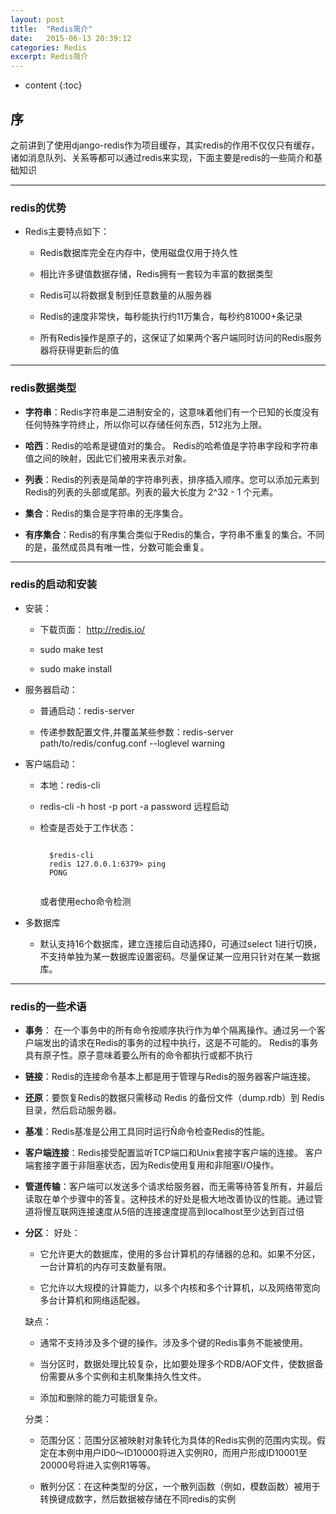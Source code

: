 ```yaml
---
layout: post
title:  "Redis简介"
date:   2015-06-13 20:39:12
categories: Redis
excerpt: Redis简介
---
```


* content
{:toc}


## 序

之前讲到了使用django-redis作为项目缓存，其实redis的作用不仅仅只有缓存，诸如消息队列、关系等都可以通过redis来实现，下面主要是redis的一些简介和基础知识

---

### redis的优势

 * Redis主要特点如下：

   * Redis数据库完全在内存中，使用磁盘仅用于持久性

   * 相比许多键值数据存储，Redis拥有一套较为丰富的数据类型

   * Redis可以将数据复制到任意数量的从服务器

   * Redis的速度非常快，每秒能执行约11万集合，每秒约81000+条记录

   * 所有Redis操作是原子的，这保证了如果两个客户端同时访问的Redis服务器将获得更新后的值

---

### redis数据类型

 * **字符串**：Redis字符串是二进制安全的，这意味着他们有一个已知的长度没有任何特殊字符终止，所以你可以存储任何东西，512兆为上限。

 * **哈西**：Redis的哈希是键值对的集合。 Redis的哈希值是字符串字段和字符串值之间的映射，因此它们被用来表示对象。

 * **列表**：Redis的列表是简单的字符串列表，排序插入顺序。您可以添加元素到Redis的列表的头部或尾部。列表的最大长度为 2^32 - 1 个元素。

 * **集合**：Redis的集合是字符串的无序集合。

 * **有序集合**：Redis的有序集合类似于Redis的集合，字符串不重复的集合。不同的是，虽然成员具有唯一性，分数可能会重复。

---

### redis的启动和安装

 * 安装：

   * 下载页面： http://redis.io/

   * sudo make test

   * sudo make install

 * 服务器启动：

   * 普通启动：redis-server

   * 传递参数配置文件,并覆盖某些参数：redis-server path/to/redis/confug.conf --loglevel warning

 * 客户端启动：

   * 本地：redis-cli

   * redis-cli -h host -p port -a password 远程启动

   *  检查是否处于工作状态：

        <pre><code>
        $redis-cli
        redis 127.0.0.1:6379> ping
        PONG
        </code></pre>
        或者使用echo命令检测

 * 多数据库

   * 默认支持16个数据库，建立连接后自动选择0，可通过select 1进行切换，不支持单独为某一数据库设置密码。尽量保证某一应用只针对在某一数据库。

---

### redis的一些术语

 * **事务**： 在一个事务中的所有命令按顺序执行作为单个隔离操作。通过另一个客户端发出的请求在Redis的事务的过程中执行，这是不可能的。
    Redis的事务具有原子性。原子意味着要么所有的命令都执行或都不执行

 * **链接**：Redis的连接命令基本上都是用于管理与Redis的服务器客户端连接。

 * **还原**：要恢复Redis的数据只需移动 Redis 的备份文件（dump.rdb）到 Redis 目录，然后启动服务器。

 * **基准**：Redis基准是公用工具同时运行Ñ命令检查Redis的性能。

 * **客户端连接**：Redis接受配置监听TCP端口和Unix套接字客户端的连接。 客户端套接字置于非阻塞状态，因为Redis使用复用和非阻塞I/O操作。

 * **管道传输**：客户端可以发送多个请求给服务器，而无需等待答复所有，并最后读取在单个步骤中的答复。这种技术的好处是极大地改善协议的性能。通过管道将慢互联网连接速度从5倍的连接速度提高到localhost至少达到百过倍

 * **分区**：
    好处：

    * 它允许更大的数据库，使用的多台计算机的存储器的总和。如果不分区，一台计算机的内存可支数量有限。

    * 它允许以大规模的计算能力，以多个内核和多个计算机，以及网络带宽向多台计算机和网络适配器。

    缺点：

    * 通常不支持涉及多个键的操作。涉及多个键的Redis事务不能被使用。

    * 当分区时，数据处理比较复杂，比如要处理多个RDB/AOF文件，使数据备份需要从多个实例和主机聚集持久性文件。

    * 添加和删除的能力可能很复杂。

    分类：

    * 范围分区：范围分区被映射对象转化为具体的Redis实例的范围内实现。假定在本例中用户ID0〜ID10000将进入实例R0，而用户形成ID10001至20000号将进入实例R1等等。

    * 散列分区：在这种类型的分区，一个散列函数（例如，模数函数）被用于转换键成数字，然后数据被存储在不同redis的实例